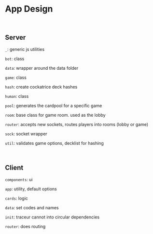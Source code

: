 # App Design

<br>

## Server

`_`: generic js utilities

`bot`: class

`data`: wrapper around the data folder

`game`: class

`hash`: create cockatrice deck hashes

`human`: class

`pool`: generates the cardpool for a specific game

`room`: base class for game room. used as the lobby

`router`: accepts new sockets, routes players into rooms (lobby or game)

`sock`: socket wrapper

`util`: validates game options, decklist for hashing

<br>

## Client

`components`: ui

`app`: utility, default options

`cards`: logic

`data`: set codes and names

`init`: traceur cannot into circular dependencies

`router`: does routing
